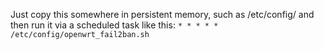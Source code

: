 Just copy this somewhere in persistent memory, such as /etc/config/ and then run it via a scheduled task like this:
```* * * * * /etc/config/openwrt_fail2ban.sh```

